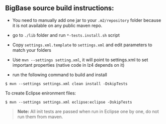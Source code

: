 ## BigBase source build instructions:

* You need to manually add one jar to your `.m2/repository` folder because it is not available on any public maven repo.
- go to `./lib` folder and run  `*-tests.install.sh` script

* Copy `settings.xml.template` to `settings.xml` and edit parameters to match your folders

* Use `mvn --settings setting.xml`, it will point to settings.xml to set important properties (native code in lz4 depends on it)
- run the following command to build and install
```
$ mvn --settings settings.xml clean install -DskipTests
```
To create Eclipse enironment files:

```
$ mvn --settings settings.xml eclipse:eclipse -DskipTests
```
> **Note:** All init tests are passed when run in Eclipse one by one, do not run them from maven.
